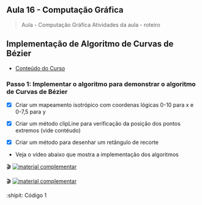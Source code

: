 ## Aula 16 - Computação Gráfica

> Aula - Computação Gráfica
> Atividades da aula - roteiro

## Implementação de Algoritmo de Curvas de Bézier

- [Conteúdo do Curso](https://github.com/marcoswagner-commits/projetos_cg/blob/56bc895a869568bf9bb4c13f42e976b133f58330/ApostilaCG2021_Modulo2.pdf)

### Passo 1: Implementar o algoritmo para demonstrar o algoritmo de Curvas de Bézier
- [x] Criar um mapeamento isotrópico com coordenas lógicas 0-10 para x e 0-7,5 para y
- [x] Criar um método clipLine para verificação da posição dos pontos extremos (vide contéudo)
- [x] Criar um método para desenhar um retângulo de recorte


- Veja o vídeo abaixo que mostra a implementação dos algoritmos
 
🎬
[![material complementar](https://github.com/marcoswagner-commits/projetos_cg/blob/5cfc010ea574a440df9f67195aa7c4f89b2efaf9/Capa_Aula_16-17.png)](https://www.youtube.com/watch?v=BOf0kEBVzYQ)

🎬
[![material complementar](https://github.com/marcoswagner-commits/projetos_cg/blob/5cfc010ea574a440df9f67195aa7c4f89b2efaf9/Capa_Aula_16-17.png)](https://www.youtube.com/watch?v=f86Fw8OHDHk)



:shipit: Código 1
```



```



